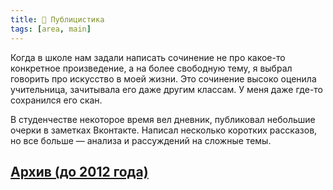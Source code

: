 ```yaml
---
title: 📗 Публицистика
tags: [area, main]
---
```


Когда в школе нам задали написать сочинение не про какое-то конкретное произведение, а на более свободную тему, я выбрал говорить про искусство в моей жизни. Это сочинение высоко оценила учительница, зачитывала его даже другим классам. У меня даже где-то сохранился его скан. 

В студенчестве некоторое время вел дневник, публиковал небольшие очерки в заметках Вконтакте. Написал несколько коротких рассказов, но все больше — анализа и рассуждений на сложные темы.


## [Архив (до 2012 года)](archive/index.md)

